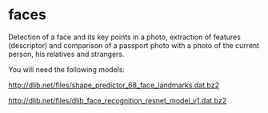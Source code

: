 # faces
Detection of a face and its key points in a photo, extraction of features (descriptor) and comparison of a passport photo with a photo of the current person, his relatives and strangers.

You will need the following models:

http://dlib.net/files/shape_predictor_68_face_landmarks.dat.bz2

http://dlib.net/files/dlib_face_recognition_resnet_model_v1.dat.bz2
